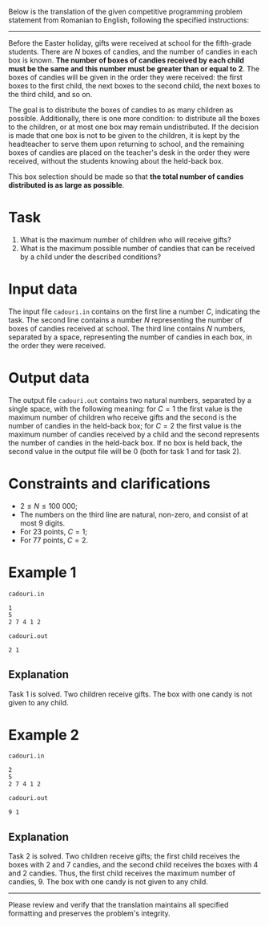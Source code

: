 Below is the translation of the given competitive programming problem statement from Romanian to English, following the specified instructions:

---

Before the Easter holiday, gifts were received at school for the fifth-grade students. There are $N$ boxes of candies, and the number of candies in each box is known. **The number of boxes of candies received by each child must be the same and this number must be greater than or equal to $2$**. The boxes of candies will be given in the order they were received: the first boxes to the first child, the next boxes to the second child, the next boxes to the third child, and so on. 

The goal is to distribute the boxes of candies to as many children as possible. Additionally, there is one more condition: to distribute all the boxes to the children, or at most one box may remain undistributed. If the decision is made that one box is not to be given to the children, it is kept by the headteacher to serve them upon returning to school, and the remaining boxes of candies are placed on the teacher's desk in the order they were received, without the students knowing about the held-back box.

This box selection should be made so that **the total number of candies distributed is as large as possible**.

# Task

1. What is the maximum number of children who will receive gifts?
2. What is the maximum possible number of candies that can be received by a child under the described conditions?

# Input data

The input file `cadouri.in` contains on the first line a number $C$, indicating the task. The second line contains a number $N$ representing the number of boxes of candies received at school. The third line contains $N$ numbers, separated by a space, representing the number of candies in each box, in the order they were received.

# Output data

The output file `cadouri.out` contains two natural numbers, separated by a single space, with the following meaning: for $C = 1$ the first value is the maximum number of children who receive gifts and the second is the number of candies in the held-back box; for $C = 2$ the first value is the maximum number of candies received by a child and the second represents the number of candies in the held-back box. If no box is held back, the second value in the output file will be $0$ (both for task $1$ and for task $2$).

# Constraints and clarifications

* $2 \leq N \leq 100 \ 000$;
* The numbers on the third line are natural, non-zero, and consist of at most $9$ digits.
* For $23$ points, $C = 1$;
* For $77$ points, $C = 2$.

# Example 1

`cadouri.in`
```
1
5
2 7 4 1 2
```

`cadouri.out`
```
2 1
```

## Explanation

Task $1$ is solved. Two children receive gifts. The box with one candy is not given to any child.

# Example 2

`cadouri.in`
```
2
5
2 7 4 1 2
```

`cadouri.out`
```
9 1
```

## Explanation

Task $2$ is solved. Two children receive gifts; the first child receives the boxes with $2$ and $7$ candies, and the second child receives the boxes with $4$ and $2$ candies. Thus, the first child receives the maximum number of candies, $9$. The box with one candy is not given to any child.

---

Please review and verify that the translation maintains all specified formatting and preserves the problem's integrity.